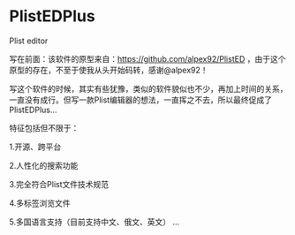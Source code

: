 # PlistEDPlus
Plist editor

写在前面：该软件的原型来自：https://github.com/alpex92/PlistED  ，由于这个原型的存在，不至于使我从头开始码转，感谢@alpex92！

写这个软件的时候，其实有些犹豫，类似的软件貌似也不少，再加上时间的关系，一直没有成行。但写一款Plist编辑器的想法，一直挥之不去，所以最终促成了PlistEDPlus...

特征包括但不限于：

1.开源、跨平台

2.人性化的搜索功能

3.完全符合Plist文件技术规范

4.多标签浏览文件

5.多国语言支持（目前支持中文、俄文、英文）
...



